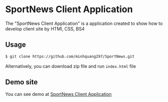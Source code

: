 SportNews Client Application
========================

The "SportNews Client Application" is a application created to show how
to develop client site by HTMl, CSS, BS4

Usage
-----

```bash
$ git clone https://github.com/minhquang297/SportNews.git
```

Alternatively, you can download zip file and run ```index.html``` file

Demo site
---------
You can see demo at [SportNews Client Application][1]

[1]: https://minhquang297.github.io/SportNews/





